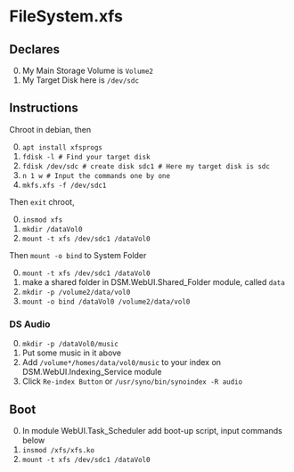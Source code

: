 # FileSystem.xfs
## Declares
0. My Main Storage Volume is `Volume2`
0. My Target Disk here is `/dev/sdc`

## Instructions
Chroot in debian, then 

0. `apt install xfsprogs`
0. `fdisk -l # Find your target disk` 
0. `fdisk /dev/sdc # create disk sdc1 # Here my target disk is sdc`
0. `n 1 w # Input the commands one by one`
0. `mkfs.xfs -f /dev/sdc1`

Then `exit` chroot,

0. `insmod xfs`
0. `mkdir /dataVol0`
0. `mount -t xfs /dev/sdc1 /dataVol0`

Then `mount -o bind` to System Folder

0. `mount -t xfs /dev/sdc1 /dataVol0`
0. make a shared folder in DSM.WebUI.Shared_Folder module, called `data`
0. `mkdir -p /volume2/data/vol0`
0. `mount -o bind /dataVol0 /volume2/data/vol0`

### DS Audio
0. `mkdir -p /dataVol0/music`
0. Put some music in it above
0. Add `/volume*/homes/data/vol0/music` to your index on DSM.WebUI.Indexing_Service module
0. Click `Re-index Button` or `/usr/syno/bin/synoindex -R audio`


## Boot
0. In module WebUI.Task_Scheduler add boot-up script, input commands below
0. `insmod /xfs/xfs.ko`
0. `mount -t xfs /dev/sdc1 /dataVol0`
